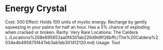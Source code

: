 # Energy Crystal

Cost: 500
Effect: Holds 100 units of mystic energy. Recharge by gently squeezing in your palms for half an hour. Has a 5% chance of exploding when cracked or broken.
Rarity: Very Rare
Locations: The Caldera (../Locations%208e695652aa0f4301ab226d9d9f26bffc/The%20Caldera%2034e4b495875f447eb3ab1eb301412120.md)
Usage: Tool